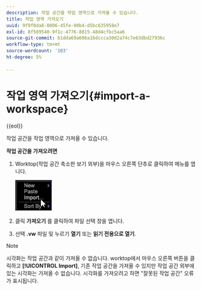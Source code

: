 ```yaml
---
description: 작업 공간을 작업 영역으로 가져올 수 있습니다.
title: 작업 영역 가져오기
uuid: 9f9f0da8-0806-45fe-90b4-d5bc635958e7
exl-id: 8f589540-9f1c-4776-8815-48d4cfbc5aa6
source-git-commit: b1dda69a606a16dccca30d2a74c7e63dbd27936c
workflow-type: tm+mt
source-wordcount: '103'
ht-degree: 5%

---
```


# 작업 영역 가져오기{#import-a-workspace}

{{eol}}

작업 공간을 작업 영역으로 가져올 수 있습니다.

**작업 공간을 가져오려면**

1. Worktop(작업 공간 축소판 보기 외부)을 마우스 오른쪽 단추로 클릭하여 메뉴를 엽니다.

   ![](assets/import_workspace.png)

1. 클릭 **가져오기** 를 클릭하여 파일 선택 창을 엽니다.
1. 선택 **.vw** 파일 및 누르기 **열기** 또는 **읽기 전용으로 열기**.

>[!NOTE]
>
>시각화는 작업 공간과 같이 가져올 수 없습니다. worktop에서 마우스 오른쪽 버튼을 클릭하고 **[!UICONTROL Import]**, 기존 작업 공간을 가져올 수 있지만 작업 공간 외부에 있는 시각화는 가져올 수 없습니다. 시각화를 가져오려고 하면 &quot;잘못된 작업 공간&quot; 오류가 표시됩니다.
